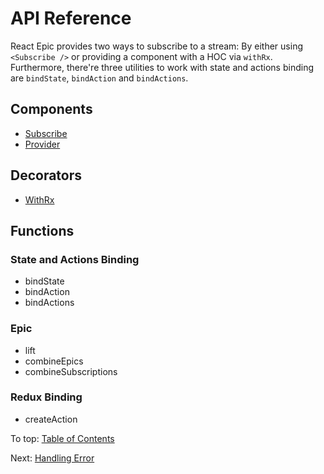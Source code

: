 # API Reference

React Epic provides two ways to subscribe to a stream: By either using `<Subscribe />` or providing a component with a HOC via `withRx`. Furthermore, there're three utilities to work with state and actions binding are `bindState`, `bindAction` and `bindActions`.

## Components

- [Subscribe](./api/Subscribe.md)
- [Provider](./api/Provider.md)

## Decorators

- [WithRx](./api/WithRx.md)

## Functions

### State and Actions Binding

- bindState
- bindAction
- bindActions

### Epic

- lift
- combineEpics
- combineSubscriptions

### Redux Binding

- createAction

To top: [Table of Contents](Wiki.md)

Next: [Handling Error](HandlingError.md)
